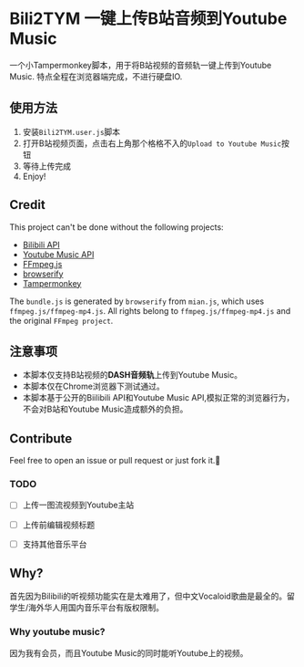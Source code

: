 # Bili2TYM 一键上传B站音频到Youtube Music
一个小Tampermonkey脚本，用于将B站视频的音频轨一键上传到Youtube Music. 特点全程在浏览器端完成，不进行硬盘IO.
## 使用方法
1. 安装`Bili2TYM.user.js`脚本
2. 打开B站视频页面，点击右上角那个格格不入的`Upload to Youtube Music`按钮
3. 等待上传完成
4. Enjoy!
## Credit
This project can't be done without the following projects: 
- [Bilibili API](https://github.com/SocialSisterYi/bilibili-API-collect)
- [Youtube Music API](https://github.com/sigma67/ytmusicapi)
- [FFmpeg.js](https://github.com/Kagami/ffmpeg.js/)
- [browserify](https://github.com/browserify/browserify)
- [Tampermonkey](https://www.tampermonkey.net/)

The `bundle.js` is generated by `browserify` from `mian.js`, which uses `ffmpeg.js/ffmpeg-mp4.js`. All rights belong to `ffmpeg.js/ffmpeg-mp4.js` and the original `FFmpeg project`. 


## 注意事项
- 本脚本仅支持B站视频的**DASH音频轨**上传到Youtube Music。
- 本脚本仅在Chrome浏览器下测试通过。
- 本脚本基于公开的Biilibili API和Youtube Music API,模拟正常的浏览器行为，不会对B站和Youtube Music造成额外的负担。

## Contribute
Feel free to open an issue or pull request or just fork it.🤗
### TODO
- [ ] 上传一图流视频到Youtube主站
- [ ] 上传前编辑视频标题
- [ ] 支持其他音乐平台



## Why?
首先因为Bilibili的听视频功能实在是太难用了，但中文Vocaloid歌曲是最全的。留学生/海外华人用国内音乐平台有版权限制。
### Why youtube music?
因为我有会员，而且Youtube Music的同时能听Youtube上的视频。
